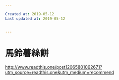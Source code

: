 ```yaml
---

Created at: 2019-05-12
Last updated at: 2019-05-12


---
```


# 馬鈴薯絲餅


<http://www.readthis.one/post12065801062671?utm_source=readthis.one&utm_medium=recommend>

